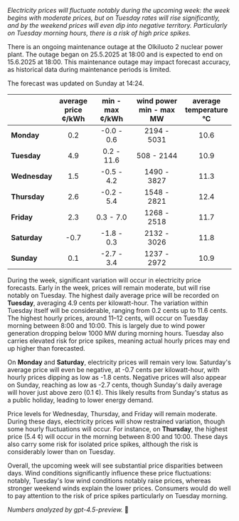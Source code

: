 *Electricity prices will fluctuate notably during the upcoming week: the week begins with moderate prices, but on Tuesday rates will rise significantly, and by the weekend prices will even dip into negative territory. Particularly on Tuesday morning hours, there is a risk of high price spikes.*

There is an ongoing maintenance outage at the Olkiluoto 2 nuclear power plant. The outage began on 25.5.2025 at 18:00 and is expected to end on 15.6.2025 at 18:00. This maintenance outage may impact forecast accuracy, as historical data during maintenance periods is limited.

The forecast was updated on Sunday at 14:24.

|            | average<br>price<br>¢/kWh | min - max<br>¢/kWh | wind power<br>min - max<br>MW | average<br>temperature<br>°C |
|:-----------|:-------------------------:|:------------------:|:-----------------------------:|:----------------------------:|
| **Monday**     |           0.2             |    -0.0 - 0.6      |        2194 - 5031           |            10.6              |
| **Tuesday**    |           4.9             |     0.2 - 11.6     |         508 - 2144           |            10.9              |
| **Wednesday**  |           1.5             |    -0.5 - 4.2      |        1490 - 3827           |            11.3              |
| **Thursday**   |           2.6             |    -0.2 - 5.4      |        1548 - 2821           |            12.4              |
| **Friday**     |           2.3             |     0.3 - 7.0      |        1268 - 2518           |            11.7              |
| **Saturday**   |          -0.7             |    -1.8 - 0.3      |        2132 - 3026           |            11.8              |
| **Sunday**     |           0.1             |    -2.7 - 3.4      |        1237 - 2972           |            10.9              |

During the week, significant variation will occur in electricity price forecasts. Early in the week, prices will remain moderate, but will rise notably on Tuesday. The highest daily average price will be recorded on **Tuesday**, averaging 4.9 cents per kilowatt-hour. The variation within Tuesday itself will be considerable, ranging from 0.2 cents up to 11.6 cents. The highest hourly prices, around 11–12 cents, will occur on Tuesday morning between 8:00 and 10:00. This is largely due to wind power generation dropping below 1000 MW during morning hours. Tuesday also carries elevated risk for price spikes, meaning actual hourly prices may end up higher than forecasted.

On **Monday** and **Saturday**, electricity prices will remain very low. Saturday's average price will even be negative, at -0.7 cents per kilowatt-hour, with hourly prices dipping as low as -1.8 cents. Negative prices will also appear on Sunday, reaching as low as -2.7 cents, though Sunday's daily average will hover just above zero (0.1 ¢). This likely results from Sunday's status as a public holiday, leading to lower energy demand.

Price levels for Wednesday, Thursday, and Friday will remain moderate. During these days, electricity prices will show restrained variation, though some hourly fluctuations will occur. For instance, on **Thursday**, the highest price (5.4 ¢) will occur in the morning between 8:00 and 10:00. These days also carry some risk for isolated price spikes, although the risk is considerably lower than on Tuesday.

Overall, the upcoming week will see substantial price disparities between days. Wind conditions significantly influence these price fluctuations: notably, Tuesday's low wind conditions notably raise prices, whereas stronger weekend winds explain the lower prices. Consumers would do well to pay attention to the risk of price spikes particularly on Tuesday morning.

*Numbers analyzed by gpt-4.5-preview.* 🍃
